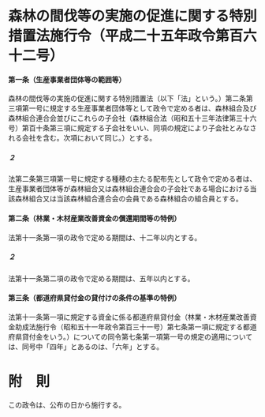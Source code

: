 # 森林の間伐等の実施の促進に関する特別措置法施行令（平成二十五年政令第百六十二号）
#### 第一条（生産事業者団体等の範囲等）
森林の間伐等の実施の促進に関する特別措置法（以下「法」という。）第二条第三項第一号に規定する生産事業者団体等として政令で定める者は、森林組合及び森林組合連合会並びにこれらの子会社（森林組合法（昭和五十三年法律第三十六号）第百十条第三項に規定する子会社をいい、同項の規定により子会社とみなされる会社を含む。次項において同じ。）とする。
##### ２
法第二条第三項第一号に規定する種穂の主たる配布先として政令で定める者は、生産事業者団体等が森林組合又は森林組合連合会の子会社である場合における当該森林組合又は当該森林組合連合会の会員である森林組合の組合員とする。
#### 第二条（林業・木材産業改善資金の償還期間等の特例）
法第十一条第一項の政令で定める期間は、十二年以内とする。
##### ２
法第十一条第二項の政令で定める期間は、五年以内とする。
#### 第三条（都道府県貸付金の貸付けの条件の基準の特例）
法第十一条第一項に規定する資金に係る都道府県貸付金（林業・木材産業改善資金助成法施行令（昭和五十一年政令第百三十一号）第七条第一項に規定する都道府県貸付金をいう。）についての同令第七条第一項第一号の規定の適用については、同号中「四年」とあるのは、「六年」とする。
# 附　則
この政令は、公布の日から施行する。
